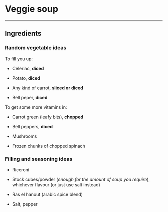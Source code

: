 # Veggie soup

---

## Ingredients

### Random vegetable ideas

To fill you up:

* Celeriac, **diced**

* Potato, **diced**

* Any kind of carrot, **sliced or diced**

* Bell peper, **diced**

To get some more vitamins in:

* Carrot green \(leafy bits\), **chopped**

* Bell peppers, **diced**

* Mushrooms

* Frozen chunks of chopped spinach

### Filling and seasoning ideas

* Riceroni

* Stock cubes/powder \(_enough for the amount of soup you require_\), whichever flavour \(or just use salt instead\)

* Ras el hanout \(arabic spice blend\)

* Salt, pepper



